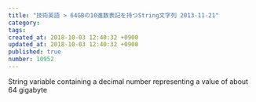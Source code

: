 ```yaml
---
title: "技術英語 > 64GBの10進数表記を持つString文字列 2013-11-21"
category: 
tags: 
created_at: 2018-10-03 12:40:32 +0900
updated_at: 2018-10-03 12:40:32 +0900
published: true
number: 10952
---
```


String variable containing a decimal number representing a value of about 64 gigabyte
